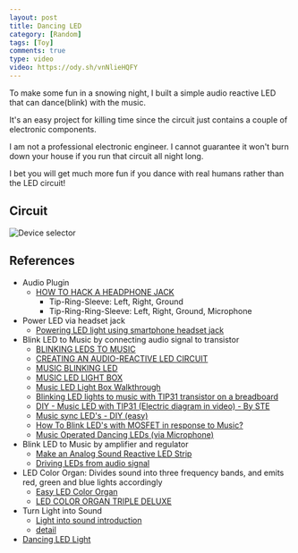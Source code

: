 ```yaml
---
layout: post
title: Dancing LED
category: [Random]
tags: [Toy]
comments: true
type: video
video: https://ody.sh/vnNlieHQFY
---
```


To make some fun in a snowing night,
I built a simple audio reactive LED
that can dance(blink) with the music.

It's an easy project for killing time
since the circuit just contains a couple of electronic components.

I am not a professional electronic engineer.
I cannot guarantee it won't burn down your house
if you run that circuit all night long.

I bet you will get much more fun
if you dance with real humans rather than the LED circuit!

<!--read more-->

## Circuit
![][deviceselector]

## References
- Audio Plugin
  - [HOW TO HACK A HEADPHONE JACK](http://www.circuitbasics.com/how-to-hack-a-headphone-jack/)
    - Tip-Ring-Sleeve: Left, Right, Ground
    - Tip-Ring-Ring-Sleeve: Left, Right, Ground, Microphone
- Power LED via headset jack
  - [Powering LED light using smartphone headset jack](https://engineering.stackexchange.com/questions/3648/powering-led-light-using-smartphone-headset-jack)
- Blink LED to Music by connecting audio signal to transistor
  - [BLINKING LEDS TO MUSIC](http://www.instructables.com/id/Blinking-LEDs-to-Music/)
  - [CREATING AN AUDIO-REACTIVE LED CIRCUIT](http://www.instructables.com/id/Creating-An-Audio-Reactive-LED-Circuit/)
  - [MUSIC BLINKING LED](http://www.instructables.com/id/Music-blinking-LED/)
  - [MUSIC LED LIGHT BOX](http://www.instructables.com/id/Music-LED-Light-Box/)
  - [Music LED Light Box Walkthrough](https://www.youtube.com/watch?v=1TUYNuh-iqQ)
  - [Blinking LED lights to music with TIP31 transistor on a breadboard](https://www.youtube.com/watch?v=tQErSCz2NiQ)
  - [DIY - Music LED with TIP31 (Electric diagram in video) - By STE](https://www.youtube.com/watch?v=3JTSfhakuZ8#t=60s)
  - [Music sync LED's - DIY (easy)](https://www.youtube.com/watch?v=dyahSDnpZpU#t=70s)
  - [How To Blink LED's with MOSFET in response to Music?](https://electronics.stackexchange.com/questions/115468/how-to-blink-leds-with-mosfet-in-response-to-music)
  - [Music Operated Dancing LEDs (via Microphone)](https://circuitdigest.com/electronic-circuits/simple-led-music-light)
- Blink LED to Music by amplifier and regulator
  - [Make an Analog Sound Reactive LED Strip](https://www.allaboutcircuits.com/projects/make-an-analog-sound-reactive-led-strip/)
  - [Driving LEDs from audio signal](https://electronics.stackexchange.com/questions/36423/driving-leds-from-audio-signal)
- LED Color Organ: Divides sound into three frequency bands, and emits red, green and blue lights accordingly
  - [Easy LED Color Organ](https://makezine.com/projects/easy-led-color-organ/)
  - [LED COLOR ORGAN TRIPLE DELUXE](http://www.instructables.com/id/LED-Color-Organ-Triple-Deluxe/)
- Turn Light into Sound
  - [Light into sound introduction](https://www.khanacademy.org/partner-content/exploratorium-ddp/expl-electromagnet/light-to-sound/v/light-to-sound-introduction)
  - [detail](https://www.exploratorium.edu/square_wheels/modulated_led.pdf)
- [Dancing LED Light](https://www.youtube.com/watch?v=-bg7ZIelqpA)


[deviceselector]: ../images/posts/audio-reactive-led.png "Device selector"